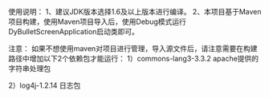 使用说明：
1、建议JDK版本选择1.6及以上版本进行编译。
2、本项目基于Maven项目构建，使用Maven项目导入后，使用Debug模式运行DyBulletScreenApplication启动类即可。

注意：
如果不想使用maven对项目进行管理，导入源文件后，请注意需要在构建路径中增加以下2个依赖包才能运行：
1）commons-lang3-3.3.2  apache提供的字符串处理包
		
2）log4j-1.2.14	日志包
